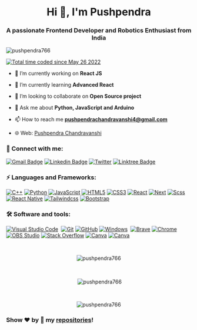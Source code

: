 <h1 align="center">Hi 👋, I'm Pushpendra</h1>
<h3 align="center">A passionate Frontend Developer and Robotics Enthusiast from India</h3>

<p align="left"> <img src="https://komarev.com/ghpvc/?username=pushpendra766&label=Profile%20views&color=0e75b6&style=flat" alt="pushpendra766" /> 
</p>

<a href="https://wakatime.com/@c71b52b7-2fbc-485b-8dd4-365ea739abd8"><img src="https://wakatime.com/badge/user/c71b52b7-2fbc-485b-8dd4-365ea739abd8.svg" alt="Total time coded since May 26 2022" /></a>

-   🔭 I’m currently working on **React JS**

-   🌱 I’m currently learning **Advanced React**

-   👯 I’m looking to collaborate on **Open Source project**

-   💬 Ask me about **Python, JavaScript and Arduino**

-   📫 How to reach me **pushpendrachandravanshi4@gmail.com**

-   🌐 Web: [Pushpendra Chandravanshi](http://pushpendra766.github.io/cv)

### 🔗 Connect with me:

[![Gmail Badge](https://img.shields.io/badge/-Email-D14836?logo=Gmail&logoColor=white&link=mailto:pushpendrachandravanshi4@gmail.com)](mailto:pushpendrachandravanshi4@gmail.com)
[![Linkedin Badge](https://img.shields.io/badge/-Pushpendra%20Chandravanshi-blue?logo=Linkedin&logoColor=white&link=https://www.linkedin.com/in/pushpendra-chandravanshi-0938a5166/)](https://www.linkedin.com/in/pushpendra-chandravanshi-0938a5166/)
[![Twitter](https://img.shields.io/badge/@__pushpendra__-%231DA1F2.svg?logo=Twitter&logoColor=white)](https://twitter.com/__pushpendra__)
[![Linktree Badge](https://img.shields.io/badge/-Linktree-36d15?logo=Link&logoColor=white)](https://linktr.ee/pushpendra766)

### ⚡ Languages and Frameworks:

[![C++](https://img.shields.io/badge/c++-%2300599C.svg?logo=c%2B%2B&logoColor=white)](#)
[![Python](https://img.shields.io/badge/-Python-yellow?logo=Python)](#)
[![JavaScript](https://img.shields.io/badge/-JavaScript-blue?logo=javascript)](#)
[![HTML5](https://img.shields.io/badge/-HTML5-E34F26?logo=html5&logoColor=white)](#)
[![CSS3](https://img.shields.io/badge/-CSS3-1572B6?logo=css3)](#)
[![React](https://img.shields.io/badge/-React-darkblue?logo=React)](#)
[![Next](https://img.shields.io/badge/-Next-gray?logo=Next)](#)
[![Scss](https://img.shields.io/badge/-Scss-pink?logo=sass)](#)
[![React Native](https://img.shields.io/badge/-React%20Native-darkblue?logo=React)](#)
[![Tailwindcss](https://img.shields.io/badge/-Tailwindcss-blue?logo=tailwindcss&logoColor=white)](#)
[![Bootstrap](https://img.shields.io/badge/-Bootstrap-563D7C?logo=bootstrap)](#)

### 🛠 Software and tools:

<p>
  <a href="#"><img alt="Visual Studio Code" src="https://img.shields.io/badge/Visual%20Studio%20Code-0078d7.svg?logo=visual-studio-code&logoColor=white"></a>
  <a href="#"><img alt="" src="https://img.shields.io/badge/Atom-%2366595C.svg?logo=atom&logoColor=white"></a>
  <a href="#"><img alt="Git" src="https://img.shields.io/badge/Git-F05033.svg?logo=git&logoColor=white"></a>
  <a href="#"><img alt="GitHub" src="https://img.shields.io/badge/GitHub-181717.svg?logo=github&logoColor=white"></a>
  <a href="#"><img alt="Windows" src="https://img.shields.io/badge/Windows-0078D6?logo=windows&logoColor=white"></a>
  <a href="#"><img alt="" src="https://img.shields.io/badge/Edge-0078D7?logo=Microsoft-edge&logoColor=white"></a>
  <a href="#"><img alt="Brave" src="https://img.shields.io/badge/-Brave-FB542B?logo=brave&logoColor=white"></a>
  <a href="#"><img alt="Chrome" src="https://img.shields.io/badge/-Chrome-4a8af4?logo=google%20chrome&logoColor=white"></a>
  <a href="#"><img alt="" src="https://img.shields.io/badge/Firefox-FF7139?logo=Firefox-Browser&logoColor=white"></a>
  <a href="#"><img alt="" src="https://img.shields.io/badge/Tor-7D4698?logo=Tor-Browser&logoColor=white"></a>
  <a href="#"><img alt="" src="https://img.shields.io/badge/DuckDuckGo-DE5833?logo=DuckDuckGo&logoColor=white"></a>
  <a href="#"><img alt="" src="https://img.shields.io/badge/google-4285F4?logo=google&logoColor=white"></a>
  <a href="#"><img alt="OBS Studio" src="https://img.shields.io/badge/-OBS%20Studio-302E31?logo=obs-studio&logoColor=white"></a>
  <a href="#"><img alt="Stack Overflow" src="https://img.shields.io/badge/-Stack%20Overflow-FE7A16?logo=stack-overflow&logoColor=white"></a>
  <a href="#"><img alt="Canva" src="https://img.shields.io/badge/Canva-%2300C4CC.svg?logo=Canva&logoColor=white"></a>
  <a href="#"><img alt="Canva" src="https://img.shields.io/badge/-Figma-3655d1?logo=figma&logoColor=white"></a>
</p>

<br/>
<p align="center"><img align="center" src="https://github-readme-stats.vercel.app/api/top-langs?username=pushpendra766&show_icons=true&locale=en&layout=compact" alt="pushpendra766" /></p>
<br/>
<p align="center">&nbsp;<img align="center" src="https://github-readme-stats.vercel.app/api?username=pushpendra766&show_icons=true&locale=en" alt="pushpendra766" /></p>
<br/>
<p align="center"><img align="center" src="https://github-readme-streak-stats.herokuapp.com/?user=pushpendra766&" alt="pushpendra766" /></p>

### Show ❤️ by 🌟 my [repositories](https://github.com/pushpendra766?tab=repositories)!
